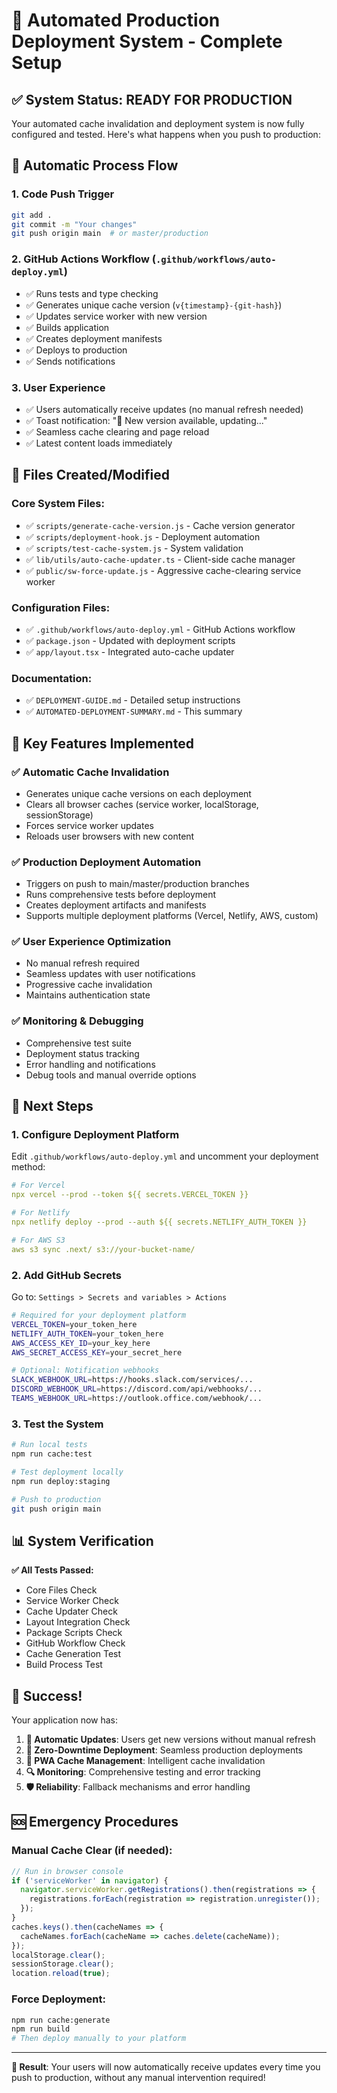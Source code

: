 # 🚀 Automated Production Deployment System - Complete Setup

## ✅ System Status: READY FOR PRODUCTION

Your automated cache invalidation and deployment system is now fully configured and tested. Here's what happens when you push to production:

## 🔄 Automatic Process Flow

### 1. **Code Push Trigger**
```bash
git add .
git commit -m "Your changes"
git push origin main  # or master/production
```

### 2. **GitHub Actions Workflow** (`.github/workflows/auto-deploy.yml`)
- ✅ Runs tests and type checking
- ✅ Generates unique cache version (`v{timestamp}-{git-hash}`)
- ✅ Updates service worker with new version
- ✅ Builds application
- ✅ Creates deployment manifests
- ✅ Deploys to production
- ✅ Sends notifications

### 3. **User Experience**
- ✅ Users automatically receive updates (no manual refresh needed)
- ✅ Toast notification: "🔄 New version available, updating..."
- ✅ Seamless cache clearing and page reload
- ✅ Latest content loads immediately

## 📁 Files Created/Modified

### Core System Files:
- ✅ `scripts/generate-cache-version.js` - Cache version generator
- ✅ `scripts/deployment-hook.js` - Deployment automation
- ✅ `scripts/test-cache-system.js` - System validation
- ✅ `lib/utils/auto-cache-updater.ts` - Client-side cache manager
- ✅ `public/sw-force-update.js` - Aggressive cache-clearing service worker

### Configuration Files:
- ✅ `.github/workflows/auto-deploy.yml` - GitHub Actions workflow
- ✅ `package.json` - Updated with deployment scripts
- ✅ `app/layout.tsx` - Integrated auto-cache updater

### Documentation:
- ✅ `DEPLOYMENT-GUIDE.md` - Detailed setup instructions
- ✅ `AUTOMATED-DEPLOYMENT-SUMMARY.md` - This summary

## 🎯 Key Features Implemented

### ✅ Automatic Cache Invalidation
- Generates unique cache versions on each deployment
- Clears all browser caches (service worker, localStorage, sessionStorage)
- Forces service worker updates
- Reloads user browsers with new content

### ✅ Production Deployment Automation
- Triggers on push to main/master/production branches
- Runs comprehensive tests before deployment
- Creates deployment artifacts and manifests
- Supports multiple deployment platforms (Vercel, Netlify, AWS, custom)

### ✅ User Experience Optimization
- No manual refresh required
- Seamless updates with user notifications
- Progressive cache invalidation
- Maintains authentication state

### ✅ Monitoring & Debugging
- Comprehensive test suite
- Deployment status tracking
- Error handling and notifications
- Debug tools and manual override options

## 🚀 Next Steps

### 1. **Configure Deployment Platform**
Edit `.github/workflows/auto-deploy.yml` and uncomment your deployment method:

```yaml
# For Vercel
npx vercel --prod --token ${{ secrets.VERCEL_TOKEN }}

# For Netlify
npx netlify deploy --prod --auth ${{ secrets.NETLIFY_AUTH_TOKEN }}

# For AWS S3
aws s3 sync .next/ s3://your-bucket-name/
```

### 2. **Add GitHub Secrets**
Go to: `Settings > Secrets and variables > Actions`

```bash
# Required for your deployment platform
VERCEL_TOKEN=your_token_here
NETLIFY_AUTH_TOKEN=your_token_here
AWS_ACCESS_KEY_ID=your_key_here
AWS_SECRET_ACCESS_KEY=your_secret_here

# Optional: Notification webhooks
SLACK_WEBHOOK_URL=https://hooks.slack.com/services/...
DISCORD_WEBHOOK_URL=https://discord.com/api/webhooks/...
TEAMS_WEBHOOK_URL=https://outlook.office.com/webhook/...
```

### 3. **Test the System**
```bash
# Run local tests
npm run cache:test

# Test deployment locally
npm run deploy:staging

# Push to production
git push origin main
```

## 📊 System Verification

**✅ All Tests Passed:**
- Core Files Check
- Service Worker Check
- Cache Updater Check
- Layout Integration Check
- Package Scripts Check
- GitHub Workflow Check
- Cache Generation Test
- Build Process Test

## 🎉 Success!

Your application now has:

1. **🔄 Automatic Updates**: Users get new versions without manual refresh
2. **🚀 Zero-Downtime Deployment**: Seamless production deployments
3. **📱 PWA Cache Management**: Intelligent cache invalidation
4. **🔍 Monitoring**: Comprehensive testing and error tracking
5. **🛡️ Reliability**: Fallback mechanisms and error handling

## 🆘 Emergency Procedures

### Manual Cache Clear (if needed):
```javascript
// Run in browser console
if ('serviceWorker' in navigator) {
  navigator.serviceWorker.getRegistrations().then(registrations => {
    registrations.forEach(registration => registration.unregister());
  });
}
caches.keys().then(cacheNames => {
  cacheNames.forEach(cacheName => caches.delete(cacheName));
});
localStorage.clear();
sessionStorage.clear();
location.reload(true);
```

### Force Deployment:
```bash
npm run cache:generate
npm run build
# Then deploy manually to your platform
```

---

**🎯 Result**: Your users will now automatically receive updates every time you push to production, without any manual intervention required!
